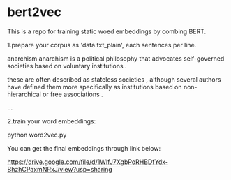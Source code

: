 # bert2vec

This is a repo for training static woed embeddings by combing BERT.


1.prepare your corpus as 'data.txt_plain', each sentences per line.

anarchism anarchism is a political philosophy that advocates self-governed societies based on voluntary institutions .

these are often described as stateless societies , although several authors have defined them more specifically as institutions based on non-hierarchical or free associations .

...


2.train your word embeddings:

python word2vec.py


You can get the final embeddings through link below:


https://drive.google.com/file/d/1WIfJ7XgbPoRHBDfYdx-BhzhCPaxmNRxJ/view?usp=sharing
